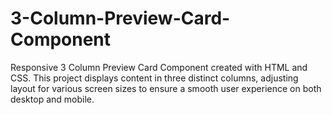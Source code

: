 # 3-Column-Preview-Card-Component
Responsive 3 Column Preview Card Component created with HTML and CSS. This project displays content in three distinct columns, adjusting layout for various screen sizes to ensure a smooth user experience on both desktop and mobile.
